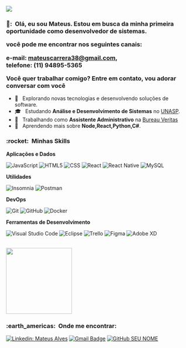 
![](https://komarev.com/ghpvc/?username=VanessaSwerts&color=006bed)

<h3> 👨‍: &nbsp;Olá, eu sou Mateus.
Estou em busca da minha primeira oportunidade como desenvolvedor de sistemas.

você pode me encontrar nos seguintes canais:<br/>
  
  e-mail: mateuscarrera38@gmail.com,<br/>
  telefone: (11) 94895-5365

Você quer trabalhar comigo? Entre em contato, vou adorar conversar com você</h3>

- 🤔 &nbsp; Explorando novas tecnologias e desenvolvendo soluções de software.
- 🎓 &nbsp; Estudando **Análise e Desenvolvimento de Sistemas** no <a href="https://www.unasp.br/">UNASP</a>.
- 💼 &nbsp; Trabalhando como **Assistente Administrativo** na <a href="https://www.bureauveritas.com.br/pt-br">Bureau Veritas</a>
- 🌱 &nbsp; Aprendendo mais sobre **Node,React,Python,C#**.

<h3> :rocket: &nbsp;Minhas Skills </h3>

**Aplicações e Dados**

  ![JavaScript](https://img.shields.io/badge/-JavaScript-333333?style=flat&logo=javascript)
  ![HTML5](https://img.shields.io/badge/-HTML5-333333?style=flat&logo=HTML5)
  ![CSS](https://img.shields.io/badge/-CSS-333333?style=flat&logo=CSS3&logoColor=1572B6)
  ![React](https://img.shields.io/badge/-React-333333?style=flat&logo=react)
  ![React Native](https://img.shields.io/badge/-React%20Native-333333?style=flat&logo=react)
  ![MySQL](https://img.shields.io/badge/-MySQL-333333?style=flat&logo=mysql)


**Utilidades**

  ![Insomnia](https://img.shields.io/badge/-Insomnia-333333?style=flat&logo=insomnia)
  ![Postman](https://img.shields.io/badge/-Postman-333333?style=flat&logo=postman)

**DevOps**

  ![Git](https://img.shields.io/badge/-Git-333333?style=flat&logo=git)
  ![GitHub](https://img.shields.io/badge/-GitHub-333333?style=flat&logo=github)
  ![Docker](https://img.shields.io/badge/-Docker-333333?style=flat&logo=docker)


**Ferramentas de Desenvolvimento**

  ![Visual Studio Code](https://img.shields.io/badge/-Visual%20Studio%20Code-333333?style=flat&logo=visual-studio-code&logoColor=007ACC)
  ![Eclipse](https://img.shields.io/badge/-Eclipse-333333?style=flat&logo=eclipse-ide&logoColor=2C2255)
  ![Trello](https://img.shields.io/badge/-Trello-333333?style=flat&logo=trello&logoColor=007ACC)
  ![Figma](https://img.shields.io/badge/-Figma-333333?style=flat&logo=figma&logoColor=007ACC)
  ![Adobe XD](https://img.shields.io/badge/-Adobe%20XD-333333?style=flat&logo=adobe-xd&logoColor=007ACC)

<br/>

<a href="https://github.com/mcalves-stack">
  <img height="180em" src="https://github-readme-stats.vercel.app/api?username=Mateus Carreras&theme=dracula&show_icons=true" />
</a>

<br/>

<h3> :earth_americas: &nbsp;Onde me encontrar: </h3> 

[![Linkedin: Mateus Alves](https://img.shields.io/badge/-MATEUS-blue?style=flat-square&logo=Linkedin&logoColor=white&link=www.linkedin.com/in/mateus-carrera-26a04a16b)](mateus-carrera-26a04a16b)
[![Gmail Badge](https://img.shields.io/badge/-mateuscarrera38@gmail.com-006bed?style=flat-square&logo=Gmail&logoColor=white&link=mailto:SEU-EMAIL)](mailto:mateuscarrera38@gmail.com)
[![GitHub SEU NOME]( https://img.shields.io/github/followers/VanessaSwerts?label=follow&style=social)](LINK-DO-SEU-GITHUB)

